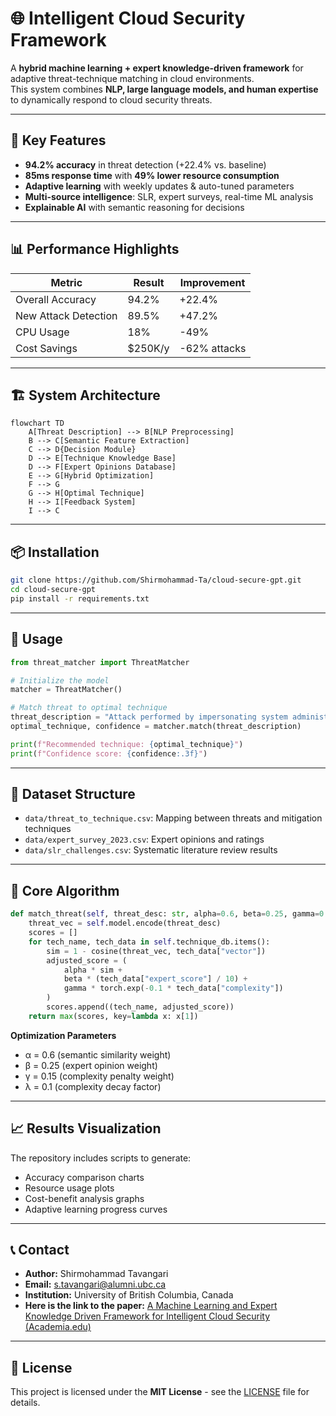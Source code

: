 # 🌐 Intelligent Cloud Security Framework

A **hybrid machine learning + expert knowledge-driven framework** for adaptive threat-technique matching in cloud environments.  
This system combines **NLP, large language models, and human expertise** to dynamically respond to cloud security threats.

---

## 🚀 Key Features
- **94.2% accuracy** in threat detection (+22.4% vs. baseline)  
- **85ms response time** with **49% lower resource consumption**  
- **Adaptive learning** with weekly updates & auto-tuned parameters  
- **Multi-source intelligence**: SLR, expert surveys, real-time ML analysis  
- **Explainable AI** with semantic reasoning for decisions  

---

## 📊 Performance Highlights

| Metric              | Result  | Improvement |
|---------------------|---------|-------------|
| Overall Accuracy    | 94.2%   | +22.4%      |
| New Attack Detection| 89.5%   | +47.2%      |
| CPU Usage           | 18%     | -49%        |
| Cost Savings        | $250K/y | -62% attacks|

---

## 🏗️ System Architecture

```mermaid
flowchart TD
    A[Threat Description] --> B[NLP Preprocessing]
    B --> C[Semantic Feature Extraction]
    C --> D{Decision Module}
    D --> E[Technique Knowledge Base]
    D --> F[Expert Opinions Database]
    E --> G[Hybrid Optimization]
    F --> G
    G --> H[Optimal Technique]
    H --> I[Feedback System]
    I --> C
```

---

## 📦 Installation

```bash
git clone https://github.com/Shirmohammad-Ta/cloud-secure-gpt.git
cd cloud-secure-gpt
pip install -r requirements.txt
```

---

## 🧮 Usage

```python
from threat_matcher import ThreatMatcher

# Initialize the model
matcher = ThreatMatcher()

# Match threat to optimal technique
threat_description = "Attack performed by impersonating system administrator"
optimal_technique, confidence = matcher.match(threat_description)

print(f"Recommended technique: {optimal_technique}")
print(f"Confidence score: {confidence:.3f}")
```

---

## 📁 Dataset Structure
- `data/threat_to_technique.csv`: Mapping between threats and mitigation techniques  
- `data/expert_survey_2023.csv`: Expert opinions and ratings  
- `data/slr_challenges.csv`: Systematic literature review results  

---

## 🎯 Core Algorithm

```python
def match_threat(self, threat_desc: str, alpha=0.6, beta=0.25, gamma=0.15):
    threat_vec = self.model.encode(threat_desc)
    scores = []
    for tech_name, tech_data in self.technique_db.items():
        sim = 1 - cosine(threat_vec, tech_data["vector"])
        adjusted_score = (
            alpha * sim +
            beta * (tech_data["expert_score"] / 10) +
            gamma * torch.exp(-0.1 * tech_data["complexity"])
        )
        scores.append((tech_name, adjusted_score))
    return max(scores, key=lambda x: x[1])
```

**Optimization Parameters**  
- α = 0.6 (semantic similarity weight)  
- β = 0.25 (expert opinion weight)  
- γ = 0.15 (complexity penalty weight)  
- λ = 0.1 (complexity decay factor)  

---

## 📈 Results Visualization
The repository includes scripts to generate:  
- Accuracy comparison charts  
- Resource usage plots  
- Cost-benefit analysis graphs  
- Adaptive learning progress curves  

---

## 📞 Contact
- **Author:** Shirmohammad Tavangari  
- **Email:** s.tavangari@alumni.ubc.ca  
- **Institution:** University of British Columbia, Canada
- **Here is the link to the paper:** [A Machine Learning and Expert Knowledge Driven Framework for Intelligent Cloud Security (Academia.edu)](https://www.academia.edu/143573448/A_Machine_Learning_and_Expert_Knowledge_Driven_Framework_for_Intelligent_Cloud_Security_Leveraging_NLP_and_Adaptive_Threat_Technique_Analysis)


---

## 📄 License
This project is licensed under the **MIT License** - see the [LICENSE](LICENSE) file for details.
